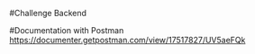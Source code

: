 #Challenge Backend

#Documentation with Postman
https://documenter.getpostman.com/view/17517827/UV5aeFQk
